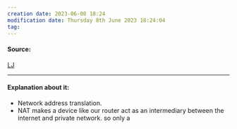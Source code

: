 ```yaml
---
creation date: 2023-06-08 18:24
modification date: Thursday 8th June 2023 18:24:04
tag: 
---
```


#### Source:
[LJ](https://linuxjourney.com/lesson/nat-network-address-translation)

--------------------------------------

#### Explanation about it:

* Network address translation.
* NAT makes a device like our router act as an intermediary between the internet and private network. so only a 